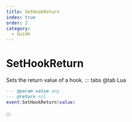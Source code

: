 ```yaml
---
title: SetHookReturn
index: true
order: 2
category:
  - Guide
---
```


# SetHookReturn
Sets the return value of a hook.
::: tabs
@tab Lua
```lua
--- @param value any
--- @return nil
event:SetHookReturn(value)
```

:::